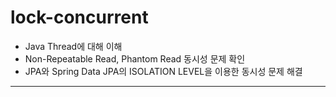 # lock-concurrent

- Java Thread에 대해 이해
- Non-Repeatable Read, Phantom Read 동시성 문제 확인
- JPA와 Spring Data JPA의 ISOLATION LEVEL을 이용한 동시성 문제 해결

---

